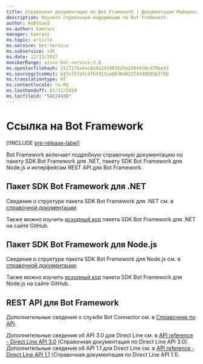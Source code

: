 ```yaml
---
title: Справочная документация по Bot Framework | Документация Майкрософт
description: Изучите справочную информацию по Bot Framework.
author: RobStand
ms.author: kamrani
manager: kamrani
ms.topic: article
ms.service: bot-service
ms.subservice: sdk
ms.date: 12/13/2017
monikerRange: azure-bot-service-3.0
ms.openlocfilehash: 211717ba4ac8a9a2459035d3e2404410cd70ba93
ms.sourcegitcommit: b15cf37afc4f57d13ca6636d4227433809562f8b
ms.translationtype: HT
ms.contentlocale: ru-RU
ms.lasthandoff: 01/11/2019
ms.locfileid: "54224439"
---
```

# <a name="bot-framework-reference"></a>Ссылка на Bot Framework

[!INCLUDE [pre-release-label](./includes/pre-release-label-v3.md)]

Bot Framework включает подробную справочную документацию по пакету SDK Bot Framework для .NET, пакету SDK Bot Framework для Node.js и интерфейсам REST API для Bot Framework.

## <a name="bot-framework-sdk-for-net"></a>Пакет SDK Bot Framework для .NET
Сведения о структуре пакета SDK Bot Framework для .NET см. в [справочной документации](/dotnet/api/).

Также можно изучить [исходный код](https://github.com/Microsoft/BotBuilder/tree/master/CSharp) пакета SDK Bot Framework для .NET на сайте GitHub. 

## <a name="bot-framework-sdk-for-nodejs"></a>Пакет SDK Bot Framework для Node.js
Сведения о структуре пакета SDK Bot Framework для Node.js см. в [справочной документации](https://docs.botframework.com/en-us/node/builder/calling-reference/modules/_botbuilder_d_.html).

Также можно изучить [исходный код](https://github.com/Microsoft/BotBuilder/tree/master/Node) пакета SDK Bot Framework для Node.js на сайте GitHub.

## <a name="bot-framework-rest-apis"></a>REST API для Bot Framework
Дополнительные сведения о службе Bot Connector см. в [Справочник по API](~/rest-api/bot-framework-rest-connector-api-reference.md). 

Дополнительные сведения об API 3.0 для Direct Line см. в [API reference - Direct Line API 3.0](~/rest-api/bot-framework-rest-direct-line-3-0-api-reference.md) (Справочная документация по Direct Line API 3.0). Дополнительные сведения об API 1.1 для Direct Line см. в [API reference - Direct Line API 1.1](~/rest-api/bot-framework-rest-direct-line-1-1-api-reference.md) (Справочная документация по Direct Line API 1.1).


